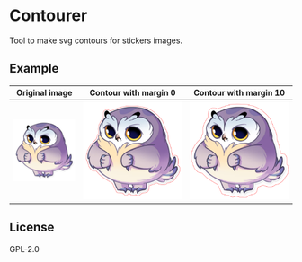 # Contourer

Tool to make svg contours for stickers images.

## Example

| **Original image** | **Contour with margin 0** | **Contour with margin 10** |
|--------------------|---------------------------|----------------------------|
| ![](assets/phil.png) | ![](assets/phil_0.svg)  | ![](assets/phil_10.svg) |

<!-- ## How it works

...

## Usage

...

### Install

```sh
$ npm i
```

### Run

```bash
$ npm start <path-to-file>
```

or

```sh
$ ./contourer <path-to-file>
```

## Pack binary

```bash
$ npm run pack
``` -->

## License

GPL-2.0
